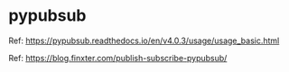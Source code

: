 # pypubsub

Ref: https://pypubsub.readthedocs.io/en/v4.0.3/usage/usage_basic.html


Ref: https://blog.finxter.com/publish-subscribe-pypubsub/

